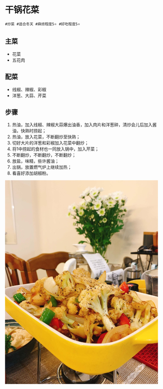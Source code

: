 # 干锅花菜

```
#炒菜 #适合冬天 #麻烦程度5⭐️ #好吃程度5⭐️
```

## 主菜

- 花菜
- 五花肉

## 配菜

- 线椒、辣椒、彩椒
- 洋葱、大蒜、芹菜

## 步骤

1. 热油，加入线椒、辣椒大蒜爆出油香，加入肉片和洋葱碎，清炒会儿后加入酱油，快熟时捞起；
2. 热油，放入花菜，不断翻炒至快熟；
3. 切好大片的洋葱和彩椒加入花菜中翻炒；
4. 将1中捞起的食材也一同放入锅中，加入芹菜；
5. 不断翻炒，不断翻炒，不断翻炒；
6. 放盐，味精，些许酱油；
7. 出锅，放置燃气炉上继续加热；
8. 看喜好添加胡椒粉。

![](../_images/ganguohuacai.jpg ':loading=lazy')
